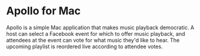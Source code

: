 Apollo for Mac
==========

Apollo is a simple Mac application that makes music playback democratic. A host can select a Facebook event for which to offer music playback, and attendees at the event can vote for what music they'd like to hear. The upcoming playlist is reordered live according to attendee votes.
